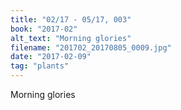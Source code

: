 ```yaml
---
title: "02/17 - 05/17, 003"
book: "2017-02"
alt_text: "Morning glories"
filename: "201702_20170805_0009.jpg"
date: "2017-02-09"
tag: "plants"
---
```

Morning glories
